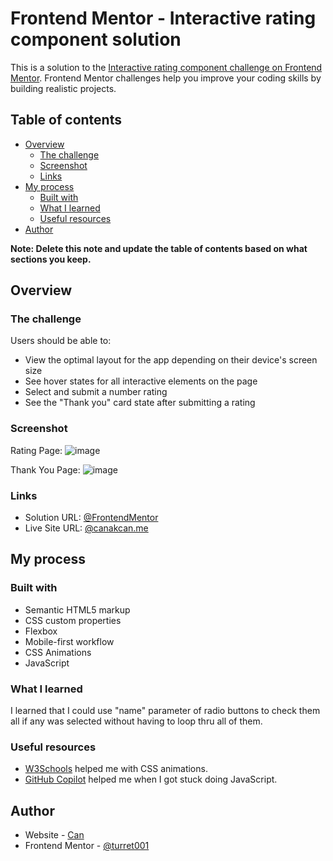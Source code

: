 # Frontend Mentor - Interactive rating component solution

This is a solution to the [Interactive rating component challenge on Frontend Mentor](https://www.frontendmentor.io/challenges/interactive-rating-component-koxpeBUmI). Frontend Mentor challenges help you improve your coding skills by building realistic projects. 

## Table of contents

- [Overview](#overview)
  - [The challenge](#the-challenge)
  - [Screenshot](#screenshot)
  - [Links](#links)
- [My process](#my-process)
  - [Built with](#built-with)
  - [What I learned](#what-i-learned)
  - [Useful resources](#useful-resources)
- [Author](#author)

**Note: Delete this note and update the table of contents based on what sections you keep.**

## Overview

### The challenge

Users should be able to:

- View the optimal layout for the app depending on their device's screen size
- See hover states for all interactive elements on the page
- Select and submit a number rating
- See the "Thank you" card state after submitting a rating

### Screenshot

Rating Page:
![image](https://user-images.githubusercontent.com/24281147/170556110-3ddf5e3e-1725-48ae-8ab5-81fc336c4704.png)

Thank You Page:
![image](https://user-images.githubusercontent.com/24281147/170556163-25ae669f-2ada-4b02-b4c1-d83e20c8bcbe.png)


### Links

- Solution URL: [@FrontendMentor](https://www.frontendmentor.io/solutions/interactive-rating-component-with-animation-WY3x_Wpe1W)
- Live Site URL: [@canakcan.me](http://canakcan.me/Rating-Component/)

## My process

### Built with

- Semantic HTML5 markup
- CSS custom properties
- Flexbox
- Mobile-first workflow
- CSS Animations
- JavaScript

### What I learned

I learned that I could use "name" parameter of radio buttons to check them all if any was selected without having to loop thru all of them.

### Useful resources

- [W3Schools](https://www.w3schools.com/) helped me with CSS animations.
- [GitHub Copilot](https://copilot.github.com/) helped me when I got stuck doing JavaScript.

## Author

- Website - [Can](https://canakcan.me)
- Frontend Mentor - [@turret001](https://www.frontendmentor.io/profile/turret001)

